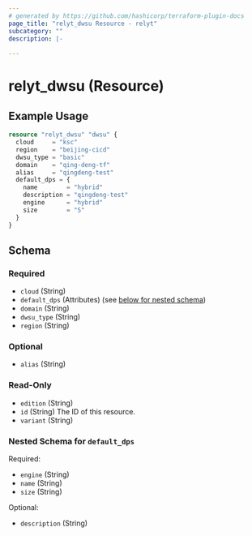 ```yaml
---
# generated by https://github.com/hashicorp/terraform-plugin-docs
page_title: "relyt_dwsu Resource - relyt"
subcategory: ""
description: |-
  
---
```


# relyt_dwsu (Resource)



## Example Usage

```terraform
resource "relyt_dwsu" "dwsu" {
  cloud     = "ksc"
  region    = "beijing-cicd"
  dwsu_type = "basic"
  domain    = "qing-deng-tf"
  alias     = "qingdeng-test"
  default_dps = {
    name        = "hybrid"
    description = "qingdeng-test"
    engine      = "hybrid"
    size        = "S"
  }
}
```

<!-- schema generated by tfplugindocs -->
## Schema

### Required

- `cloud` (String)
- `default_dps` (Attributes) (see [below for nested schema](#nestedatt--default_dps))
- `domain` (String)
- `dwsu_type` (String)
- `region` (String)

### Optional

- `alias` (String)

### Read-Only

- `edition` (String)
- `id` (String) The ID of this resource.
- `variant` (String)

<a id="nestedatt--default_dps"></a>
### Nested Schema for `default_dps`

Required:

- `engine` (String)
- `name` (String)
- `size` (String)

Optional:

- `description` (String)
